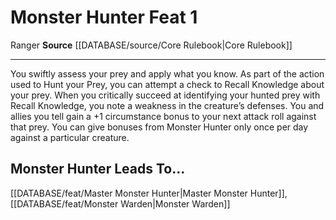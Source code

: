 ﻿---
feat: Monster Hunter
id: '493'
leads_to: '[[DATABASE/feat/Master Monster Hunter|Master Monster Hunter]] , [[DATABASE/feat/Monster
  Warden|Monster Warden]]'
level: '1'
name: Monster Hunter
rarity: Common
source: '[[DATABASE/source/Core Rulebook|Core Rulebook]]'
trait:
- '[[DATABASE/trait/Ranger|Ranger]]'
type: Feat

---
# Monster Hunter <span class="item-type">Feat 1</span>

<span class="item-trait">Ranger</span>
**Source** [[DATABASE/source/Core Rulebook|Core Rulebook]]

---
You swiftly assess your prey and apply what you know. As part of the action used to Hunt your Prey, you can attempt a check to Recall Knowledge about your prey. When you critically succeed at identifying your hunted prey with Recall Knowledge, you note a weakness in the creature’s defenses. You and allies you tell gain a +1 circumstance bonus to your next attack roll against that prey. You can give bonuses from Monster Hunter only once per day against a particular creature.

## Monster Hunter Leads To...

[[DATABASE/feat/Master Monster Hunter|Master Monster Hunter]], [[DATABASE/feat/Monster Warden|Monster Warden]]